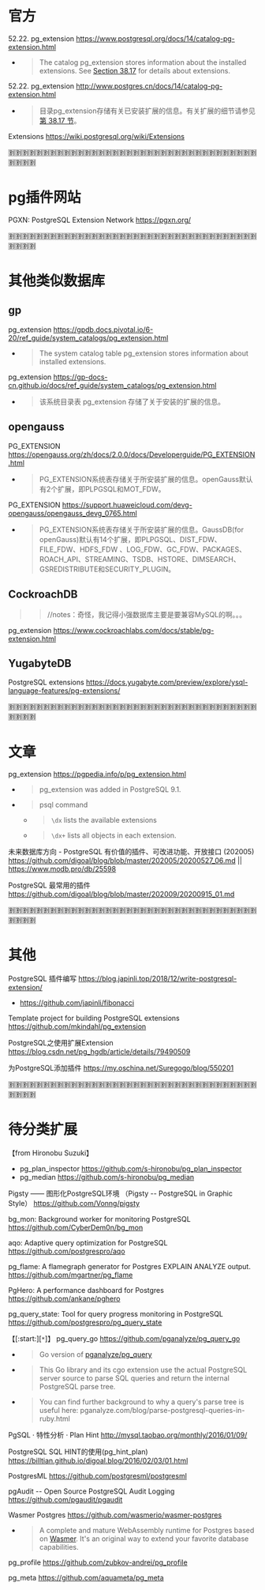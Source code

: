 
# 官方

52.22. pg_extension https://www.postgresql.org/docs/14/catalog-pg-extension.html
- > The catalog pg_extension stores information about the installed extensions. See [Section 38.17](https://www.postgresql.org/docs/14/extend-extensions.html) for details about extensions.

52.22. pg_extension http://www.postgres.cn/docs/14/catalog-pg-extension.html
- > 目录pg_extension存储有关已安装扩展的信息。有关扩展的细节请参见[第 38.17 节](http://www.postgres.cn/docs/14/extend-extensions.html)。

Extensions https://wiki.postgresql.org/wiki/Extensions

:u5272::u5272::u5272::u5272::u5272::u5272::u5272::u5272::u5272::u5272::u5272::u5272::u5272::u5272::u5272::u5272::u5272::u5272::u5272::u5272::u5272::u5272::u5272::u5272::u5272::u5272::u5272::u5272::u5272::u5272::u5272::u5272::u5272::u5272::u5272::u5272::u5272::u5272::u5272::u5272:

# pg插件网站

PGXN: PostgreSQL Extension Network https://pgxn.org/

:u5272::u5272::u5272::u5272::u5272::u5272::u5272::u5272::u5272::u5272::u5272::u5272::u5272::u5272::u5272::u5272::u5272::u5272::u5272::u5272::u5272::u5272::u5272::u5272::u5272::u5272::u5272::u5272::u5272::u5272::u5272::u5272::u5272::u5272::u5272::u5272::u5272::u5272::u5272::u5272:

# 其他类似数据库

## gp

pg_extension https://gpdb.docs.pivotal.io/6-20/ref_guide/system_catalogs/pg_extension.html
- > The system catalog table pg_extension stores information about installed extensions.

pg_extension https://gp-docs-cn.github.io/docs/ref_guide/system_catalogs/pg_extension.html
- > 该系统目录表 pg_extension 存储了关于安装的扩展的信息。

## opengauss

PG_EXTENSION https://opengauss.org/zh/docs/2.0.0/docs/Developerguide/PG_EXTENSION.html
- > PG_EXTENSION系统表存储关于所安装扩展的信息。openGauss默认有2个扩展，即PLPGSQL和MOT_FDW。

PG_EXTENSION https://support.huaweicloud.com/devg-opengauss/opengauss_devg_0765.html
- > PG_EXTENSION系统表存储关于所安装扩展的信息。GaussDB(for openGauss)默认有14个扩展，即PLPGSQL、DIST_FDW、FILE_FDW、HDFS_FDW 、LOG_FDW、GC_FDW、PACKAGES、ROACH_API、STREAMING、TSDB、HSTORE、DIMSEARCH、GSREDISTRIBUTE和SECURITY_PLUGIN。

## CockroachDB
>> //notes：奇怪，我记得小强数据库主要是要兼容MySQL的啊。。。

pg_extension https://www.cockroachlabs.com/docs/stable/pg-extension.html

## YugabyteDB

PostgreSQL extensions https://docs.yugabyte.com/preview/explore/ysql-language-features/pg-extensions/

:u5272::u5272::u5272::u5272::u5272::u5272::u5272::u5272::u5272::u5272::u5272::u5272::u5272::u5272::u5272::u5272::u5272::u5272::u5272::u5272::u5272::u5272::u5272::u5272::u5272::u5272::u5272::u5272::u5272::u5272::u5272::u5272::u5272::u5272::u5272::u5272::u5272::u5272::u5272::u5272:

# 文章

pg_extension https://pgpedia.info/p/pg_extension.html
- > pg_extension was added in PostgreSQL 9.1.
- > psql command
  * > `\dx` lists the available extensions
  * > `\dx+` lists all objects in each extension.

未来数据库方向 - PostgreSQL 有价值的插件、可改进功能、开放接口 (202005) https://github.com/digoal/blog/blob/master/202005/20200527_06.md || https://www.modb.pro/db/25598

PostgreSQL 最常用的插件 https://github.com/digoal/blog/blob/master/202009/20200915_01.md

:u5272::u5272::u5272::u5272::u5272::u5272::u5272::u5272::u5272::u5272::u5272::u5272::u5272::u5272::u5272::u5272::u5272::u5272::u5272::u5272::u5272::u5272::u5272::u5272::u5272::u5272::u5272::u5272::u5272::u5272::u5272::u5272::u5272::u5272::u5272::u5272::u5272::u5272::u5272::u5272:

# 其他

PostgreSQL 插件编写 https://blog.japinli.top/2018/12/write-postgresql-extension/
- https://github.com/japinli/fibonacci

Template project for building PostgreSQL extensions https://github.com/mkindahl/pg_extension

PostgreSQL之使用扩展Extension https://blog.csdn.net/pg_hgdb/article/details/79490509

为PostgreSQL添加插件 https://my.oschina.net/Suregogo/blog/550201

:u5272::u5272::u5272::u5272::u5272::u5272::u5272::u5272::u5272::u5272::u5272::u5272::u5272::u5272::u5272::u5272::u5272::u5272::u5272::u5272::u5272::u5272::u5272::u5272::u5272::u5272::u5272::u5272::u5272::u5272::u5272::u5272::u5272::u5272::u5272::u5272::u5272::u5272::u5272::u5272:

# 待分类扩展

【from Hironobu Suzuki】
- pg_plan_inspector https://github.com/s-hironobu/pg_plan_inspector
- pg_median https://github.com/s-hironobu/pg_median

Pigsty —— 图形化PostgreSQL环境 （Pigsty -- PostgreSQL in Graphic Style） https://github.com/Vonng/pigsty

bg_mon: Background worker for monitoring PostgreSQL https://github.com/CyberDem0n/bg_mon

aqo: Adaptive query optimization for PostgreSQL https://github.com/postgrespro/aqo

pg_flame: A flamegraph generator for Postgres EXPLAIN ANALYZE output. https://github.com/mgartner/pg_flame

PgHero: A performance dashboard for Postgres https://github.com/ankane/pghero

pg_query_state: Tool for query progress monitoring in PostgreSQL https://github.com/postgrespro/pg_query_state

【[:start:][`*`]】 pg_query_go https://github.com/pganalyze/pg_query_go
- > Go version of [pganalyze/pg_query](https://pganalyze.com/blog/parse-postgresql-queries-in-ruby)
- > This Go library and its cgo extension use the actual PostgreSQL server source to parse SQL queries and return the internal PostgreSQL parse tree.
- > You can find further background to why a query's parse tree is useful here: pganalyze.com/blog/parse-postgresql-queries-in-ruby.html

PgSQL · 特性分析 · Plan Hint http://mysql.taobao.org/monthly/2016/01/09/

PostgreSQL SQL HINT的使用(pg_hint_plan) https://billtian.github.io/digoal.blog/2016/02/03/01.html

PostgresML https://github.com/postgresml/postgresml

pgAudit -- Open Source PostgreSQL Audit Logging https://github.com/pgaudit/pgaudit

Wasmer Postgres https://github.com/wasmerio/wasmer-postgres
- > A complete and mature WebAssembly runtime for Postgres based on [Wasmer](https://wasmer.io/). It's an original way to extend your favorite database capabilities.

pg_profile https://github.com/zubkov-andrei/pg_profile

pg_meta https://github.com/aquameta/pg_meta
